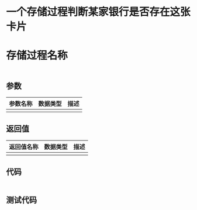 # 一个存储过程判断某家银行是否存在这张卡片

# 存储过程名称

```

```

## 参数

| 参数名称 | 数据类型 | 描述 |
| :--- | :--- | :--- |
|  |  |  |

## 返回值

| 返回值名称 | 数据类型 | 描述 |
| :--- | :--- | :--- |
|  |  |  |

## 代码

```

```

## 测试代码

```

```



